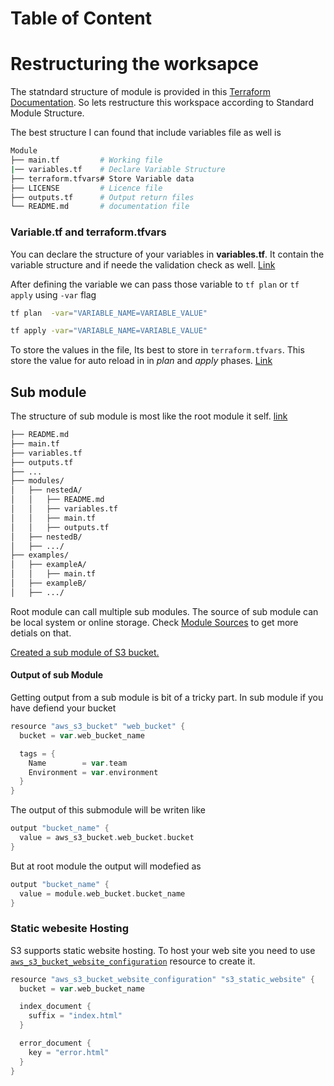 # Table of Content

# Restructuring the worksapce

The statndard structure of module is provided in this [Terraform Documentation](https://developer.hashicorp.com/terraform/language/modules/develop/structure). So lets restructure this workspace according to Standard Module Structure.

The best structure I can found that include variables file as well is 
~~~ bash
Module
├── main.tf         # Working file
|── variables.tf    # Declare Variable Structure
├── terraform.tfvars# Store Variable data
├── LICENSE         # Licence file
├── outputs.tf      # Output return files
└── README.md       # documentation file
~~~

### Variable.tf and terraform.tfvars

You can declare the structure of your variables in **variables.tf**. It contain the variable structure and if neede the validation check as well. [Link](https://developer.hashicorp.com/terraform/language/values/variables)

After defining the variable we can pass those variable to `tf plan` or `tf apply` using `-var` flag

```bash
tf plan  -var="VARIABLE_NAME=VARIABLE_VALUE"

tf apply -var="VARIABLE_NAME=VARIABLE_VALUE"
```

To store the values in the file, Its best to store in `terraform.tfvars`. This store the value for auto reload in in *plan* and *apply* phases. [Link](https://developer.hashicorp.com/terraform/language/values/variables)

## Sub module

The structure of sub module is most like the root module it self. [link](https://developer.hashicorp.com/terraform/language/modules/develop/structure)

```bash
├── README.md
├── main.tf
├── variables.tf
├── outputs.tf
├── ...
├── modules/
│   ├── nestedA/
│   │   ├── README.md
│   │   ├── variables.tf
│   │   ├── main.tf
│   │   ├── outputs.tf
│   ├── nestedB/
│   ├── .../
├── examples/
│   ├── exampleA/
│   │   ├── main.tf
│   ├── exampleB/
│   ├── .../
```

Root module can call multiple sub modules. The source of sub module can be local system or online storage. Check [Module Sources](https://developer.hashicorp.com/terraform/language/modules/sources#local-paths) to get more detials on that.

[Created a sub module of S3 bucket.](/modules/web_bucket/)

#### Output of sub Module

Getting output from a sub module is bit of a tricky part. In sub module if you have defiend your bucket 
``` go
resource "aws_s3_bucket" "web_bucket" {
  bucket = var.web_bucket_name

  tags = {
    Name        = var.team
    Environment = var.environment
  }
}
```
The output of this submodule will be writen like
```go
output "bucket_name" {
  value = aws_s3_bucket.web_bucket.bucket
}
```
But at root module the output will modefied as
``` go
output "bucket_name" {
  value = module.web_bucket.bucket_name
}
```
### Static webesite Hosting

S3 supports static website hosting. To host your web site you need to use [`aws_s3_bucket_website_configuration`](https://registry.terraform.io/providers/hashicorp/aws/latest/docs/resources/s3_bucket_website_configuration) resource to create it.

``` go
resource "aws_s3_bucket_website_configuration" "s3_static_website" {
  bucket = var.web_bucket_name

  index_document {
    suffix = "index.html"
  }

  error_document {
    key = "error.html"
  }
}
```


 